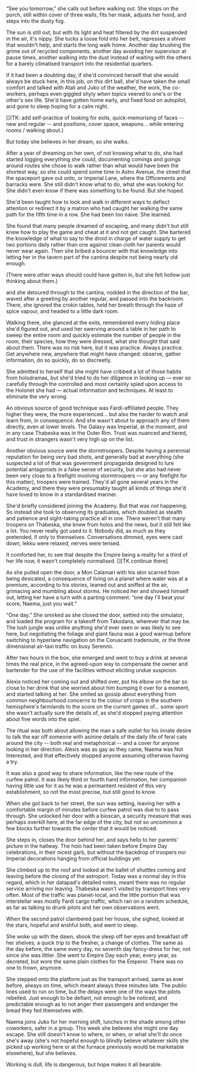 “See you tomorrow,” she calls out before walking out. She stops on the porch,
still within cover of three walls, fits her mask, adjusts her
hood, and steps into the dusty fog.
 
The sun is still out, but with its light and heat filtered by the dirt
suspended in the air, it's nippy. She tucks a loose fold into her belt,
represses a shiver that wouldn't help, and starts the long walk home. Another
day brushing the grime out of recycled components, another day avoiding her
supervisor at pause times, another walking into the dust instead of waiting with
the others for a barely climatised transport into the residential quarters.

If it had been a doubting day, if she'd convinced herself that she would always
be stuck here, in this job, on this dirt ball, she'd have taken the small
comfort and talked with Atali and Juko of the weather, the work, the
co-workers, perhaps even giggled shyly when topics veered to one's or the
other's sex life. She'd have gotten home early, and fixed food on autopilot,
and gone to sleep hoping for a calm night. 

[](TK: add self-practice of looking for exits, quick-memorising of faces -- new
and regular -- and positions, cover space, weapons... while entering rooms /
walking about.)

But today she believes in her dream, so she walks.

After a year of dreaming on her own, of not knowing what to do, she had started
logging everything she could, documenting comings and goings around routes she
chose to walk rather than what would have been the shortest way, so she could
spend some time in Astro Avenue, the street that the spaceport gave out onto, or
Imperial Lane, where the Officements and barracks were. She still didn't know
what to do, what she was looking for. She didn't even know if there was
something to be found. But she hoped.

She'd been taught how to look and walk in different ways to deflect attention or
redirect it by a matron who had caught her walking the same path for the fifth
time in a row. She had been too naive. She learned.

She found that many people dreamed of escaping, and many didn't but still knew
how to play the game and cheat at it and not get caught. She bartered the
knowledge of what to say to the droid in charge of water supply to get two
portions daily rather than one against clean cloth her parents would never wear
again. Then she bribed a bouncer with that knowledge into letting her in the
tavern part of the cantina despite not being nearly old enough.

(There were other ways should could have gotten in, but she felt hollow just
thinking about them.)

and she detoured through to the cantina,
nodded in the direction of the bar, waved after a greeting by another regular,
and passed into the backroom. There, she ignored the crokin tables, held her
breath through the haze of spice vapour, and headed to a little dark room.

Walking there, she glanced at the exits, remembered every hiding place she'd
figured out, and used her swerving around a table in her path to sweep the
entire room and quickly estimate the number of people in the room, their
species, how they were dressed, what she thought that said about them. There
was no risk here, but it was practice. Always practice. Get anywhere new,
anywhere that might have changed: observe, gather information, do so quickly,
do so discreetly.

She admitted to herself that she might have cribbed a lot of those habits from
holodramas, but she'd tried to do her diligence in looking up — ever so
carefully through the controlled and most certainly spied upon access to the
Holonet she had — actual information and techniques. At least to eliminate the
very wrong.

An obvious source of good technique was Fardi-affiliated people. They higher
they were, the more experienced… but also the harder to watch and learn from,
in consequence. And she wasn't about to approach any of them directly, even at
lower levels. The Galaxy was Imperial, at the moment, and in any case Thabeska
was in the Outer Rim. Trust was nuanced and tiered, and trust in strangers
wasn't very high up on the list.

Another obvious source were the stormtroopers. Despite having a perennial
reputation for being very bad shots, and generally bad at everything (she
suspected a lot of that was government propaganda designed to lure potential
antagonists in a false sense of security, but she also had never been very
close to a firefight involving stormtroopers — or any firefight for this
matter), troopers were trained. They'd all gone several years in the Academy,
and there they were presumably taught all kinds of things she'd have loved to
know in a standardised manner.

She'd briefly considered joining the Academy. But that was _not_ happening. So
instead she took to observing its graduates, which doubled as stealth and
patience and sight-taking practice all in one. There weren't that many troopers
on Thabeska, she knew from holos and the news, but it still felt like a lot.
You never really got used to it. Nobody did, as much as they pretended, if only
to themselves. Conversations dimmed, eyes were cast down, lekku were relaxed,
nerves were tensed.

It comforted her, to see that despite the Empire being a reality for a third of
her life now, it wasn't completely normalised. [][TK continue there]



As she pulled open the door, a Mon Calamari with his skin scarred from being
desicated, a consequence of living on a planet where water was at a premium,
according to his stories, leaned out and sniffed at the air, grimacing and
mumbling about storms. He noticed her and showed himself out, letting her have a
turn with a parting comment: “one day I'll beat your score, Naema, just you
wait.”
 
“One day.” She smirked as she closed the door, settled into the simulator, and
loaded the program for a takeoff from Takodana, wherever that may be. The lush
jungle was unlike anything she'd ever seen or was likely to see here, but
negotiating the foliage and giant fauna was a good warmup before switching to
hyperlane navigation on the Coruscanti traderoute, or the three dimensional
air-taxi traffic on busy Serenno.
 
After two hours in the box, she emerged and went to buy a drink at several times
the real price, in the agreed-upon way to compensate the owner and bartender for
the use of the facilities without eliciting undue suspicion.

Alexis noticed her coming out and shifted over, put his elbow on the bar so
close to her drink that she worried about him bumping it over for a moment, and
started talking at her. She smiled as gossip about everything from common
neighbourhood concerns to the colour of crops in the southern hemisphere's
farmlands to the score on the current games of... some sport she wasn't actually
sure the details of, as she'd stopped paying attention about five words into the
spiel.

The ritual was both about allowing the man a safe outlet for his innate desire
to talk the ear off someone with asinine details of the daily life of feral cats
around the city -- both real and metaphorical -- and a cover for anyone looking
in her direction. Alexis was as gay as they came, Naema was Not Interested, and
that effectively stopped anyone assuming otherwise having a try.

It was also a good way to share information, like the new route of the curfew
patrol. It was likely third or fourth hand information, her companion having
little use for it as he was a permantent resident of this very establishment, 
so not the most precise, but still good to know.

When she got back to her street, the sun was setting, leaving her with a
comfortable margin of minutes before curfew patrol was due to to pass through.
She unlocked her door with a bioscan, a security measure that was perhaps
overkill here, at the far edge of the city, but not so uncommon a few blocks
further towards the center that it would be noticed.

She steps in, closes the door behind her, and says hello to her parents' picture
in the hallway. The holo had been taken before Empire Day celebrations, in their
nicest garb, but without the backdrop of troopers nor Imperial decorations
hanging from official buildings yet.

She climbed up to the roof and looked at the ballet of shuttles coming and
leaving before the closing of the astroport. Today was a normal day in this
regard, which in her datapad's detailed notes, meant there was no regular
service arriving nor leaving. Thabeska wasn't visited by transport lines very
often. Most of the traffic was planet-local, and the little portion that was
interstellar was mostly Fardi cargo traffic, which ran on a random schedule, as
far as talking to drunk pilots and her own observations went.

When the second patrol clambered past her house, she sighed, looked at the
stars, hopeful and wishful both, and went to sleep.

She woke up with the dawn, shook the sleep off her eyes and breakfast off her
shelves, a quick trip to the fresher, a change of clothes. The same as the day
before, the same every day, no seventh day fancy-dress for her, not since she
was littler. She went to Empire Day each year, every year, as decreted, but wore
the same plain clothes for the Emperor. There was no one to frown, anymore.

She stepped onto the platform just as the transport arrived, same as ever
before, always on time, which meant always three minutes late. The public lines
used to run on time, but the delays were one of the ways the pilots rebelled.
Just enough to be defiant, not enough to be noticed, and predictable enough as
to not anger their passengers and endanger the bread they fed themselves with.

Naema joins Juko for her morning shift, lunches in the shade among other
coworkers, safer in a group. This week she believes she might one day escape.
She still doesn't know to where, or when, or what she'll do once she's away
(she's not hopeful enough to blindly believe whatever skills she picked up
working here or at the furnace previously would be marketable elsewhere), but
she believes.

Working is dull, life is dangerous, but hope makes it all bearable.
